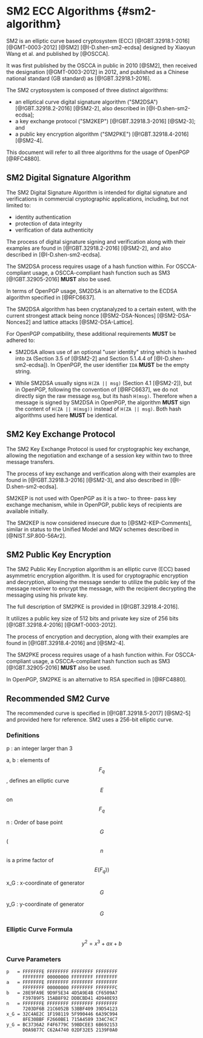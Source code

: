 # SM2 ECC Algorithms {#sm2-algorithm}

SM2 is an elliptic curve based cryptosystem (ECC) [@!GBT.32918.1-2016]
[@GMT-0003-2012] [@SM2] [@I-D.shen-sm2-ecdsa] designed by Xiaoyun Wang
et al. and published by [@OSCCA].

It was first published by the OSCCA in public in 2010 [@SM2], then received
the designation [@GMT-0003-2012] in 2012, and published as a Chinese national
standard (GB standard) as [@!GBT.32918.1-2016].

The SM2 cryptosystem is composed of three distinct algorithms:

* an elliptical curve digital signature algorithm ("SM2DSA") [@!GBT.32918.2-2016]
  [@SM2-2], also described in [@I-D.shen-sm2-ecdsa];
* a key exchange protocol ("SM2KEP") [@!GBT.32918.3-2016] [@SM2-3]; and
* a public key encryption algorithm ("SM2PKE") [@!GBT.32918.4-2016] [@SM2-4].

This document will refer to all three algorithms for the usage of
OpenPGP [@RFC4880].

## SM2 Digital Signature Algorithm

The SM2 Digital Signature Algorithm is intended for digital signature
and verifications in commercial cryptographic applications, including,
but not limited to:

* identity authentication
* protection of data integrity
* verification of data authenticity

The process of digital signature signing and verification along with their
examples are found in [@!GBT.32918.2-2016] [@SM2-2], and also described
in [@I-D.shen-sm2-ecdsa].

The SM2DSA process requires usage of a hash function within. For
OSCCA-compliant usage, a OSCCA-compliant hash function such as
SM3 [@!GBT.32905-2016] **MUST** also be used.

In terms of OpenPGP usage, SM2DSA is an alternative to the ECDSA algorithm
specified in [@RFC6637].

The SM2DSA algorithm has been cryptanalyzed to a certain extent, with the
current strongest attack being nonce [@SM2-DSA-Nonces] [@SM2-DSA-Nonces2]
and lattice attacks [@SM2-DSA-Lattice].

For OpenPGP compatibility, these additional requirements **MUST** be adhered
to:

* SM2DSA allows use of an optional "user identity" string which is
  hashed into `ZA` (Section 3.5 of [@SM2-2] and Section 5.1.4.4 of
  [@I-D.shen-sm2-ecdsa]). In OpenPGP, the user identifier `IDA`
  **MUST** be the empty string.

* While SM2DSA usually signs `H(ZA || msg)` (Section 4.1 [@SM2-2]),
  but in OpenPGP, following the convention of [@RFC6637], we do not directly
  sign the raw message `msg`, but its hash `H(msg)`. Therefore when
  a message is signed by SM2DSA in OpenPGP, the algorithm **MUST** sign
  the content of `H(ZA || H(msg))` instead of `H(ZA || msg)`.
  Both hash algorithms used here **MUST** be identical.

## SM2 Key Exchange Protocol

The SM2 Key Exchange Protocol is used for cryptographic key exchange,
allowing the negotiation and exchange of a session key within two to
three message transfers.

The process of key exchange and verification along with their examples
are found in [@!GBT.32918.3-2016] [@SM2-3], and also described in
[@I-D.shen-sm2-ecdsa].

SM2KEP is not used with OpenPGP as it is a two- to three- pass key
exchange mechanism, while in OpenPGP, public keys of recipients are
available initially.

The SM2KEP is now considered insecure due to [@SM2-KEP-Comments], similar
in status to the Unified Model and MQV schemes described in
[@NIST.SP.800-56Ar2].


## SM2 Public Key Encryption

The SM2 Public Key Encryption algorithm is an elliptic curve
(ECC) based asymmetric encryption algorithm. It is used for
cryptographic encryption and decryption, allowing the message sender to
utilize the public key of the message receiver to encrypt the message,
with the recipient decrypting the messaging using his private key.

The full description of SM2PKE is provided in [@!GBT.32918.4-2016].

It utilizes a public key size of 512 bits and private key size of 256
bits [@!GBT.32918.4-2016] [@GMT-0003-2012].

The process of encryption and decryption, along with their examples are
found in [@!GBT.32918.4-2016] and [@SM2-4].

The SM2PKE process requires usage of a hash function within. For
OSCCA-compliant usage, a OSCCA-compliant hash function such as
SM3 [@!GBT.32905-2016] **MUST** also be used.

In OpenPGP, SM2PKE is an alternative to RSA specified in [@RFC4880].


## Recommended SM2 Curve

The recommended curve is specified in [@!GBT.32918.5-2017] [@SM2-5]
and provided here for reference. SM2 uses a 256-bit elliptic curve.

### Definitions

p
: an integer larger than 3

a, b
: elements of $$F_q$$, defines an elliptic curve $$E$$ on $$F_q$$

n
: Order of base point $$G$$ ($$n$$ is a prime factor of $$E(F_q))$$

x\_G
: x-coordinate of generator $$G$$

y\_G
: y-coordinate of generator $$G$$

### Elliptic Curve Formula

$$
y^2 = x^3 + ax + b
$$

### Curve Parameters

```
p   = FFFFFFFE FFFFFFFF FFFFFFFF FFFFFFFF
      FFFFFFFF 00000000 FFFFFFFF FFFFFFFF
a   = FFFFFFFE FFFFFFFF FFFFFFFF FFFFFFFF
      FFFFFFFF 00000000 FFFFFFFF FFFFFFFC
b   = 28E9FA9E 9D9F5E34 4D5A9E4B CF6509A7
      F39789F5 15AB8F92 DDBCBD41 4D940E93
n   = FFFFFFFE FFFFFFFF FFFFFFFF FFFFFFFF
      7203DF6B 21C6052B 53BBF409 39D54123
x_G = 32C4AE2C 1F198119 5F990446 6A39C994
      8FE30BBF F2660BE1 715A4589 334C74C7
y_G = BC3736A2 F4F6779C 59BDCEE3 6B692153
      D0A9877C C62A4740 02DF32E5 2139F0A0
```
